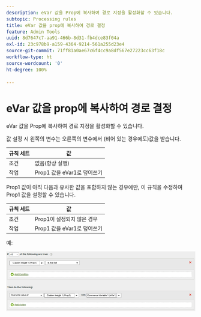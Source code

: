 ```yaml
---
description: eVar 값을 Prop에 복사하여 경로 지정을 활성화할 수 있습니다.
subtopic: Processing rules
title: eVar 값을 prop에 복사하여 경로 결정
feature: Admin Tools
uuid: 8d7647c7-aa91-466b-8d31-fb4dce83f04a
exl-id: 23c978b9-a159-4364-9214-561a255d23e4
source-git-commit: 71ff81a0ae67c6f4cc9a8df567e27223cc63f18c
workflow-type: ht
source-wordcount: '0'
ht-degree: 100%

---
```


# eVar 값을 prop에 복사하여 경로 결정

eVar 값을 Prop에 복사하여 경로 지정을 활성화할 수 있습니다. 

값 설정 시 왼쪽의 변수는 오른쪽의 변수에서 (비어 있는 경우에도)값을 받습니다.

| 규칙 세트 | 값 |
|---|---|
| 조건 | 없음(항상 실행) |
| 작업 | Prop1 값을 eVar1로 덮어쓰기 |

Prop1 값이 아직 다음과 유사한 값을 포함하지 않는 경우에만, 이 규칙을 수정하여 Prop1 값을 설정할 수 있습니다.

| 규칙 세트 | 값 |
|---|---|
| 조건 | Prop1이 설정되지 않은 경우 |
| 작업 | Prop1 값을 eVar1로 덮어쓰기 |

예:

![](assets/overwrite-empty-prop.png)
